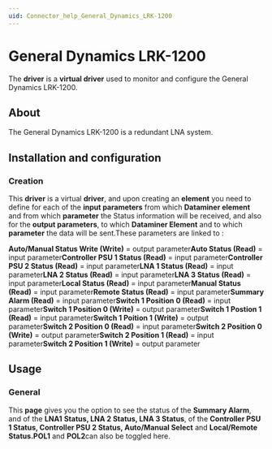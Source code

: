 ```yaml
---
uid: Connector_help_General_Dynamics_LRK-1200
---
```


# General Dynamics LRK-1200

The **driver** is a **virtual driver** used to monitor and configure the General Dynamics LRK-1200.

## About

The General Dynamics LRK-1200 is a redundant LNA system.

## Installation and configuration

### Creation

This **driver** is a virtual **driver**, and upon creating an **element** you need to define for each of the **input parameters** from which **Dataminer element** and from which **parameter** the Status information will be received, and also for the **output parameters**, to which **Dataminer Element** and to which **parameter** the data will be sent.These parameters are linked to :

**Auto/Manual Status Write (Write)** = output parameter**Auto Status (Read)** = input parameter**Controller PSU 1 Status (Read)** = input parameter**Controller PSU 2 Status (Read)** = input parameter**LNA 1 Status (Read)** = input parameter**LNA 2 Status (Read)** = input parameter**LNA 3 Status (Read)** = input parameter**Local Status (Read)** = input parameter**Manual Status (Read)** = input parameter**Remote Status (Read)** = input parameter**Summary Alarm (Read)** = input parameter**Switch 1 Position 0 (Read)** = input parameter**Switch 1 Position 0 (Write)** = output parameter**Switch 1 Postion 1 (Read)** = input parameter**Switch 1 Poition 1 (Write)** = output parameter**Switch 2 Position 0 (Read)** = input parameter**Switch 2 Position 0 (Write)** = output parameter**Switch 2 Position 1 (Read)** = input parameter**Switch 2 Position 1 (Write)** = output parameter

## Usage

### General

This **page** gives you the option to see the status of the **Summary Alarm**, and of the **LNA1** **Status, LNA 2 Status, LNA 3 Status**, of the **Controller PSU 1 Status, Controller PSU 2 Status, Auto/Manual Select** and **Local/Remote Status.POL1** and **POL2**can also be toggled here.
